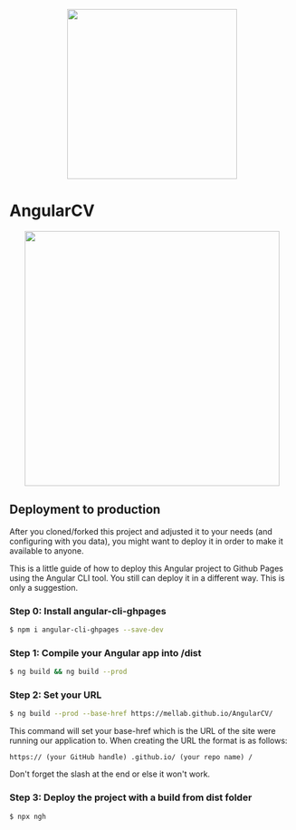 <p align="center">
  <img
src="https://github.com/StegSchreck/AngularCV/blob/master/src/assets/img/AngularCV.png"
width="300px">
</p>

# AngularCV

<p align="center">
  <img
src="https://github.com/StegSchreck/AngularCV/blob/master/src/assets/img/AngularCV_Deployment.png"
width="450px">
</p>

## Deployment to production

After you cloned/forked this project and adjusted it to your needs (and configuring with
you data), you might want to deploy it in order to make it available to anyone.

This is a little guide of how to deploy this Angular project to Github Pages using
the Angular CLI tool. You still can deploy it in a different way. This is only a
suggestion.


### Step 0: Install angular-cli-ghpages


```sh
$ npm i angular-cli-ghpages --save-dev
```

### Step 1: Compile your Angular app into /dist


```sh
$ ng build && ng build --prod
```

### Step 2: Set your URL


```sh
$ ng build --prod --base-href https://mellab.github.io/AngularCV/
```

This command will set your base-href which is the URL of the site were running our
application to. When creating the URL the format is as follows:


`https:// (your GitHub handle) .github.io/ (your repo name) /`

Don't forget the slash at the end or else it won't work.

### Step 3: Deploy the project with a build from dist folder


```sh
$ npx ngh
```

